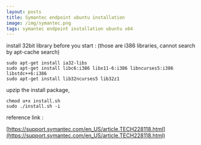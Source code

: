 ```yaml
---
layout: posts
title: Symantec endpoint ubuntu installation
image: /img/symantec.png
tags: symantec endpoint installation ubuntu x64
---
```


install 32bit library before you start : (those are i386 libraries, cannot search by apt-cache search)

```
sudo apt-get install ia32-libs
sudo apt-get install libc6:i386 libx11-6:i386 libncurses5:i386 libstdc++6:i386
sudo apt-get install lib32ncurses5 lib32z1
```

upzip the install package,

```
chmod u+x install.sh
sudo ./install.sh -i
```


reference link :

[https://support.symantec.com/en_US/article.TECH228118.html](https://support.symantec.com/en_US/article.TECH228118.html)
